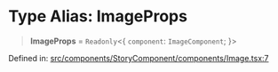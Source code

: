 # Type Alias: ImageProps

> **ImageProps** = `Readonly`\<\{ `component`: `ImageComponent`; \}\>

Defined in: [src/components/StoryComponent/components/Image.tsx:7](https://github.com/laruss/react-text-game/blob/59d7b8f771aa0b3a193326c59fd60a3d4ca5383b/packages/ui/src/components/StoryComponent/components/Image.tsx#L7)
